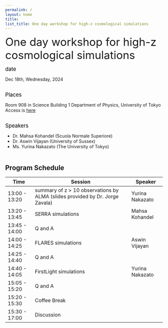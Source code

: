 ```yaml
---
permalink: /
layout: home
title: 
list_title: One day workshop for high-z cosmological simulations
---
```

<span style="font-size: 250%;"> One day workshop for high-z cosmological simulations  </span>

<span style="font-size: 120%; color: black;"> date </span> 

Dec 18th, Wednesday, 2024
<br><br>

<span style="font-size: 120%; color: black;"> Places </span> 

Room 908 in Science Building 1
Department of Physics, University of Tokyo
Access is [here](https://www.phys.s.u-tokyo.ac.jp/en/access/)
<br>
<br>

<span style="font-size: 120%; color: black;"> Speakers </span> 

- Dr. Mahsa Kohandel (Scuola Normale Superiore)
- Dr. Aswin Vijayan  (University of Sussex)
- Ms. Yurina Nakazato (The University of Tokyo)
<br><br>


## Program Schedule
| Time          | Session                                   | Speaker        |
|---------------|------------------------------------------|---------------- |
| 13:00 - 13:20 | summary of z > 10 observations by ALMA (slides provided by Dr. Jorge Zavala)   | Yurina Nakazato   |
| 13:20 - 13:45 | SERRA simulations                        | Mahsa Kohandel  |
| 13:45 - 14:00 | Q and A                                  | |
| 14:00 - 14:25 | FLARES simulations                       | Aswin Vijayan   |
| 14:25 - 14:40 | Q and A                                  | |
| 14:40 - 14:05 | FirstLight simulations                   | Yurina Nakazato |
| 15:05 - 15:20 | Q and A                                  |                 |
| 15:20 - 15:30 | Coffee Break                             |                 |
| 15:30 - 17:00 | Discussion                               |                 |


